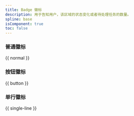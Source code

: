 ```yaml
---
title: Badge 徽标
description: 用于告知用户，该区域的状态变化或者待处理任务的数量。
spline: base
isComponent: true
toc: false
---
```


### 普通徽标

{{ normal }}

### 按钮徽标

{{ button }}

### 单行徽标

{{ single-line }}
